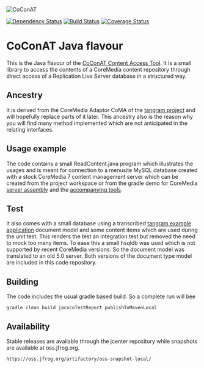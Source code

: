 ![CoConAT](http://coconat.divshot.io/coconat-small.png)

[![Dependency Status](https://www.versioneye.com/user/projects/554fbbe8f7db0da74e000154/badge.svg?style=flat)](https://www.versioneye.com/user/projects/554fbbe8f7db0da74e000154)
[![Build Status](https://travis-ci.org/mgoellnitz/coconat.java.svg?branch=master)](https://travis-ci.org/mgoellnitz/coconat.java)
[![Coverage Status](https://coveralls.io/repos/mgoellnitz/coconat.java/badge.svg)](https://coveralls.io/r/mgoellnitz/coconat.java)

# CoConAT Java flavour

This is the Java flavour of the [CoConAT Content Access Tool](http://coconat.divshot.io/).
It is a small library to access the contents of a CoreMedia content repository through
direct access of  a Replication Live Server database in a structured way.

## Ancestry

It is derived from the CoreMedia Adaptor CoMA of the [tangram project](https://github.com/mgoellnitz/tangram)
and will hopefully replace parts of it later. This ancestry also is the reason why
you will find many method implemented which are not anticipated in the relating interfaces.

## Usage example

The code contains a small ReadContent.java program which illustrates the usages and
is meant for connection to a menusite MySQL database created with a stock CoreMedia 7
content management server which can be created from the project workspace or from
the gradle demo for CoreMedia [server assembly](https://github.com/mgoellnitz/cm-cms-webapp)
and the [accompanying tools](https://github.com/mgoellnitz/cm-cms-tools).

## Test

It also comes with a small database using a transcribed [tangram example
application](https://github.com/mgoellnitz/tangram-examples) document model and
some content items which are used during the unit test. This renders the test an
integration test but removed the need to mock too many items. To ease this a small
hsqldb was used which is not supported by recent CoreMedia versions. So the document
model was translated to an old 5.0 server. Both versions of the document type model
are included in this code repository.

## Building

The code includes the usual gradle based build. So a complete run will bee

```
gradle clean build jacocoTestReport publishToMavenLocal
```

## Availability

Stable releases are available through the jcenter repository while snapshots are available at oss.jfrog.org.

```
https://oss.jfrog.org/artifactory/oss-snapshot-local/
```
